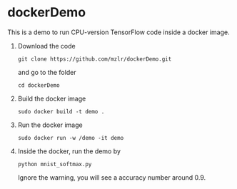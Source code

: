 # dockerDemo
This is a demo to run CPU-version TensorFlow code inside a docker image. 

1. Download the code
    ```
    git clone https://github.com/mzlr/dockerDemo.git
    ```
    and go to the folder 
    ```
    cd dockerDemo
    ```
  
2. Build the docker image 
    ```
    sudo docker build -t demo .
    ```
3. Run the docker image 
    ```
    sudo docker run -w /demo -it demo
    ```
4. Inside the docker, run the demo by 
    ```
    python mnist_softmax.py
    ```
   Ignore the warning, you will see a accuracy number around 0.9. 
